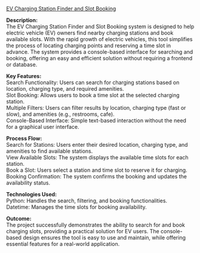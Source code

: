 <a href="https://colab.research.google.com/drive/1s8i7559BJvk-rGHQlWQ3_FTmBaFNaYNf?usp=sharing" target="_blank">EV Charging Station Finder and Slot Booking</a>

**Description:**<br/>
The EV Charging Station Finder and Slot Booking system is designed to help electric vehicle (EV) owners find nearby charging stations and book available slots. With the rapid growth of electric vehicles, this tool simplifies the process of locating charging points and reserving a time slot in advance. The system provides a console-based interface for searching and booking, offering an easy and efficient solution without requiring a frontend or database.
<br/>


**Key Features:**<br/>
Search Functionality: Users can search for charging stations based on location, charging type, and required amenities.<br/>
Slot Booking: Allows users to book a time slot at the selected charging station.<br/>
Multiple Filters: Users can filter results by location, charging type (fast or slow), and amenities (e.g., restrooms, cafe).<br/>
Console-Based Interface: Simple text-based interaction without the need for a graphical user interface.<br/>




**Process Flow:**<br/>
Search for Stations: Users enter their desired location, charging type, and amenities to find available stations.<br/>
View Available Slots: The system displays the available time slots for each station.<br/>
Book a Slot: Users select a station and time slot to reserve it for charging.<br/>
Booking Confirmation: The system confirms the booking and updates the availability status.<br/>



**Technologies Used:**<br/>
Python: Handles the search, filtering, and booking functionalities.<br/>
Datetime: Manages the time slots for booking availability.<br/>



**Outcome:**<br/>
The project successfully demonstrates the ability to search for and book charging slots, providing a practical solution for EV users. The console-based design ensures the tool is easy to use and maintain, while offering essential features for a real-world application.<br/>


